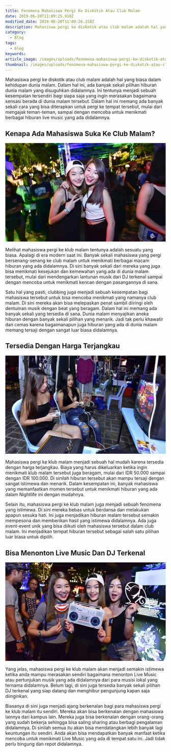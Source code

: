 ```yaml
---
title: Fenomena Mahasiswa Pergi Ke Diskotik Atau Club Malam
date: 2019-06-20T11:09:25.918Z
modified_date: 2019-06-20T11:09:26.158Z
description: Mahasiswa pergi ke diskotik atau club malam adalah hal yang biasa dalam kehidupan dunia malam. Dalam hal ini, ada banyak sekali pilihan hiburan dunia malam.
category:
  - Blog
tags:
  - blog
keywords:
article_image: /images/uploads/fenomena-mahasiswa-pergi-ke-diskotik-atau-club-malam-1.jpg
thumbnail: /images/uploads/fenomena-mahasiswa-pergi-ke-diskotik-atau-club-malam-3-010.jpg
---
```

Mahasiswa pergi ke diskotik atau club malam adalah hal yang biasa dalam kehidupan dunia malam. Dalam hal ini, ada banyak sekali pilihan hiburan dunia malam yang disuguhkan didalamnya. Ini tentunya menjadi sebuah kesempatan tersendiri bagi siapa saja yang ingin merasakan bagaimana sensasi berada di dunia malam tersebut. Dalam hal ini memang ada banyak sekali cara yang bisa diterapkan untuk pergi ke tempat tersebut, mulai dari mengajak teman-teman, sampai dengan mencoba untuk menikmati berbagai hiburan live music yang ada didalamnya.



## Kenapa Ada Mahasiswa Suka Ke Club Malam?

![Fenomena Mahasiswa Pergi Ke Diskotik Atau Club Malam](/images/uploads/fenomena-mahasiswa-pergi-ke-diskotik-atau-club-malam-3.jpg)

Melihat mahasiswa pergi ke klub malam tentunya adalah sesuatu yang biasa. Apalagi di era modern saat ini. Banyak sekali mahasiswa yang pergi bersenang-senang ke club malam untuk menikmati berbagai macam hiburan yang ada didalamnya. Di sini banyak sekali dari mereka yang juga bisa menikmati kesejukan dan kemewahan yang ada di dunia malam tersebut, mulai dari mendengarkan lantunan musik dari DJ terkenal sampai dengan mencoba untuk menikmati kencan dengan pasangannya di sana. 

Satu hal yang pasti, clubbing juga menjadi sebuah kesempatan bagi mahasiswa tersebut untuk bisa mencoba menikmati yang namanya club malam. Di sini mereka akan bisa melepaskan penat sambil diiringi oleh dentuman musik dengan beat yang beragam. Dalam hal ini memang ada banyak sekali yang tersedia di sana. Dunia malam menyajikan aneka hiburan dengan banyak sekali pilihan yang menarik. Jadi tak perlu khawatir dan cemas karena bagaimanapun juga hiburan yang ada di dunia malam memang tersaji dengan sangat luar biasa didalamnya.



## Tersedia Dengan Harga Terjangkau

![Fenomena Mahasiswa Pergi Ke Diskotik Atau Club Malam](/images/uploads/fenomena-mahasiswa-pergi-ke-diskotik-atau-club-malam-2.jpg)

Mahasiswa pergi ke klub malam menjadi sebuah hal mudah karena tersedia dengan harga terjangkau. Biaya yang harus dikeluarkan ketika ingin menikmati klub malam tersebut juga beragam, mulai dari IDR 50.000 sampai dengan IDR 100.000. Di sinilah hiburan tersebut akan mampu tersaji dengan sangat istimewa dan menarik. Dalam kesempatan ini, banyak mahasiswa yang memanfaatkan momen tersebut untuk menikmati hiburan yang ada dalam Nightlife ini dengan mudahnya.

Selain itu, mahasiswa pergi ke klub malam juga menjadi sebuah fenomena yang istimewa. Di sini mereka bebas untuk berdansa dan melakukan apapun sesuka hati. Ini juga menjadikan hiburan malam tersebut semakin mempesona dan memberikan hasil yang istimewa didalamnya. Ada juga event-event unik yang bisa diikuti oleh mahasiswa tersebut dalam club malam. Ini menjadikan tempat hiburan tersebut sebagai salah satu pilihan luar biasa untuk dipilih.



## Bisa Menonton Live Music Dan DJ Terkenal

![Fenomena Mahasiswa Pergi Ke Diskotik Atau Club Malam](/images/uploads/fenomena-mahasiswa-pergi-ke-diskotik-atau-club-malam-1.jpg)

Yang jelas, mahasiswa pergi ke klub malam akan menjadi semakin istimewa ketika anda mampu merasakan sendiri bagaimana menonton Live Music atau pertunjukan musik yang ada didalamnya dari para musisi lokal yang ternama didalamnya. Belum lagi, di sini juga tersedia banyak sekali pilihan DJ terkenal yang siap datang dan menghibur pengunjung kapan saja diinginkan.

Biasanya di sini juga menjadi ajang berkenalan bagi para mahasiswa pergi ke klub malam itu sendiri. Mereka akan bisa berkenalan dengan mahasiswa lainnya dari kampus lain. Mereka juga bisa berkenalan dengan orang-orang yang sudah bekerja sehingga bisa saling sharing atau berbagi pengalaman didalamnya. Di sinilah semua itu akan bisa mendatangkan lebih banyak lagi keuntungan itu sendiri. Anda akan bisa mendapatkan banyak manfaat ketika mencoba untuk menikmati Live Music yang ada di tempat satu ini. Jadi tidak perlu bingung dan repot didalamnya.
